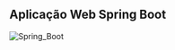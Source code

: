 ## Aplicação Web Spring Boot
<img src="http://localhost:8090/hello?name=zezinho" alt="Spring_Boot">

